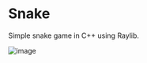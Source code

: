 # Snake
Simple snake game in C++ using Raylib.

![image](https://github.com/C0s9Ar/Snake/assets/94627679/fd78441a-f97d-4d5b-ac96-64ec7fb1c2a4)
